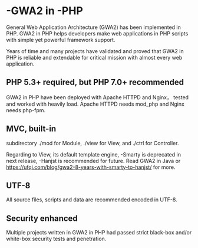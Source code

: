 
# -GWA2 in -PHP

General Web Application Architecture (GWA2) has been implemented in PHP.
GWA2 in PHP helps developers make web applications in PHP scripts with simple yet powerful framework support.

Years of time and many projects have validated and proved that GWA2 in PHP is reliable and extendable for critical mission with almost every web application.

## PHP 5.3+ required, but PHP 7.0+ recommended

GWA2 in PHP have been deployed with Apache HTTPD and Nginx， tested and worked with heavily load.
  Apache HTTPD needs mod_php
  and Nginx needs php-fpm.

## MVC, built-in

subdirectory ./mod for Module, ./view for View, and ./ctrl for Controller.

  Regarding to View, its default template engine,
    -Smarty is deprecated in next release, 
    -Hanjst is recommended for future. 
    Read GWA2 in Java or https://ufqi.com/blog/gwa2-8-years-with-smarty-to-hanjst/ for more.


## UTF-8

All source files, scripts and data are recommended encoded in UTF-8.


## Security enhanced

Multiple projects written in GWA2 in PHP had passed strict black-box and/or white-box security tests and penetration.

